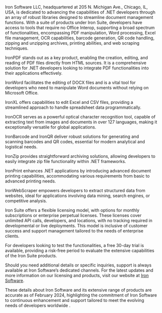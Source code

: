 Iron Software LLC, headquartered at 205 N. Michigan Ave., Chicago, IL, USA, is dedicated to advancing the capabilities of .NET developers through an array of robust libraries designed to streamline document management functions. With a suite of products under Iron Suite, developers have access to tools that require no Office Interop, supporting a broad spectrum of functionalities, encompassing PDF manipulation, Word processing, Excel file management, OCR capabilities, barcode generation, QR code handling, zipping and unzipping archives, printing abilities, and web scraping techniques.

IronPDF stands out as a key product, enabling the creation, editing, and reading of PDF files directly from HTML sources. It is a comprehensive solution for .NET developers looking to integrate PDF functionalities into their applications effectively.

IronWord facilitates the editing of DOCX files and is a vital tool for developers who need to manipulate Word documents without relying on Microsoft Office.

IronXL offers capabilities to edit Excel and CSV files, providing a streamlined approach to handle spreadsheet data programmatically.

IronOCR serves as a powerful optical character recognition tool, capable of extracting text from images and documents in over 127 languages, making it exceptionally versatile for global applications.

IronBarcode and IronQR deliver robust solutions for generating and scanning barcodes and QR codes, essential for modern analytical and logistical needs.

IronZip provides straightforward archiving solutions, allowing developers to easily integrate zip file functionality within .NET frameworks.

IronPrint enhances .NET applications by introducing advanced document printing capabilities, accommodating various requirements from basic to advanced printing needs.

IronWebScraper empowers developers to extract structured data from websites, ideal for applications involving data mining, search engines, or competitive analysis.

Iron Suite offers a flexible licensing model, with options for monthly subscriptions or enterprise perpetual licenses. These licenses cover unlimited API calls, developers, and locations, with no tracking required in developmental or live deployments. This model is inclusive of customer success and support management tailored to the needs of enterprise clients.

For developers looking to test the functionalities, a free 30-day trial is available, providing a risk-free period to evaluate the extensive capabilities of the Iron Suite products.

Should you need additional details or specific inquiries, support is always available at Iron Software’s dedicated channels. For the latest updates and more information on our licensing and products, visit our website at [Iron Software](https://www.ironsoftware.com).

These details about Iron Software and its extensive range of products are accurate as of February 2024, highlighting the commitment of Iron Software to continuous enhancement and support tailored to meet the evolving needs of developers worldwide .